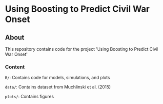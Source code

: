 # Using Boosting to Predict Civil War Onset

## About
This repository contains code for the project 'Using Boosting to Predict Civil War Onset'

### Content
`R/`: Contains code for models, simulations, and plots

`data/`: Contains dataset from Muchlinski et al. (2015)

`plots/`: Contains figures